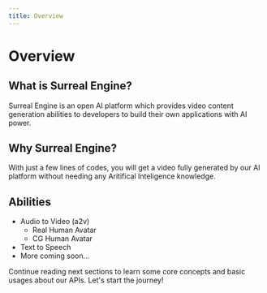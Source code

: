 ```yaml
---
title: Overview
---
```


# Overview
## What is Surreal Engine?
Surreal Engine is an open AI platform which provides video content generation abilities to developers to build their own applications with AI power.


## Why Surreal Engine?

With just a few lines of codes, you will get a video fully generated by our AI platform without needing any Aritifical Inteligence knowledge.

## Abilities
- Audio to Video (a2v)
	- Real Human Avatar
	- CG Human Avatar
- Text to Speech
- More coming soon...

Continue reading next sections to learn some core concepts and basic usages about our APIs. Let's start the journey!
